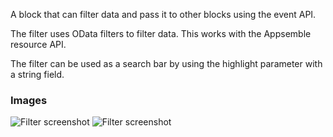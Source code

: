 A block that can filter data and pass it to other blocks using the event API.

The filter uses OData filters to filter data. This works with the Appsemble resource API.

The filter can be used as a search bar by using the highlight parameter with a string field.

### Images

![Filter screenshot](https://gitlab.com/appsemble/appsemble/-/raw/0.28.5/config/assets/filter.png)
![Filter screenshot](https://gitlab.com/appsemble/appsemble/-/raw/0.28.5/config/assets/filter-search-bar.png)
